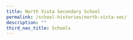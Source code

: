 ```yaml
---
title: North Vista Secondary School
permalink: /school-histories/north-vista-sec/
description: ""
third_nav_title: Schools
---
```


